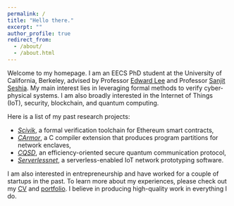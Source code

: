 ```yaml
---
permalink: /
title: "Hello there." 
excerpt: ""
author_profile: true
redirect_from: 
  - /about/
  - /about.html
---
```


Welcome to my homepage. I am an EECS PhD student at the University of California, Berkeley, advised by Professor [Edward
Lee](https://ptolemy.berkeley.edu/~eal/) and Professor [Sanjit Seshia](http://people.eecs.berkeley.edu/~sseshia/).
My main interest lies in leveraging formal methods to verify cyber-physical systems. I am
also broadly interested in the Internet of Things (IoT), security, blockchain, and quantum computing.

Here is a list of my past research projects: 
- [<i>Scivik</i>](/portfolio/scivik), a formal verification toolchain for Ethereum smart contracts, 
- [<i>CArmor</i>](/portfolio/carmor), a C compiler extension that produces program partitions for network enclaves,
- [<i>CQSD</i>](/portfolio/cqsd), an efficiency-oriented secure quantum communication protocol,
- [<i>Serverlessnet</i>](/portfolio/serverlessnet), a serverless-enabled IoT network prototyping software.

I am also interested in entrepreneurship and have worked for a couple of startups in the past. To learn more about my experiences, please check out my [CV](/files/Shaokai_Lin_CV.pdf) and [portfolio](/portfolio). I believe in producing high-quality work in everything I do.
